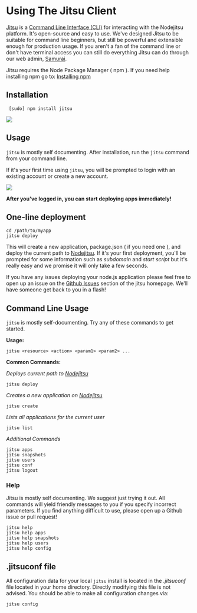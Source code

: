 <a name="Using_The_Jitsu_Client"></a>

# Using The Jitsu Client

[Jitsu](http://github.com/nodejitsu/jitsu) is a [Command Line Interface (CLI)](http://en.wikipedia.org/wiki/Command-line_interface) for interacting with the Nodejitsu platform. It's open-source and easy to use. We've designed Jitsu to be suitable for command line beginners, but still be powerful and extensible enough for production usage. If you aren't a fan of the command line or don't have terminal access you can still do everything Jitsu can do through our web admin, [Samurai](http://nodejitsu.com). 

Jitsu requires the Node Package Manager ( npm ). If you need help installing npm go to: [Installing npm](#Installing_npm)


## Installation

     [sudo] npm install jitsu

<img src="https://github.com/nodejitsu/jitsu/raw/master/assets/jitsu.png"/>


## Usage

`jitsu` is mostly self documenting. After installation, run the `jitsu` command from your command line.

If it's your first time using `jitsu`, you will be prompted to login with an existing account or create a new account.

<img src="https://github.com/nodejitsu/jitsu/raw/master/assets/login.png"/>

**After you've logged in, you can start deploying apps immediately!**

## One-line deployment

    cd /path/to/myapp
    jitsu deploy

This will create a new application, package.json ( if you need one ), and deploy the current path to [Nodejitsu](http://nodejitsu.com). If it's your first deployment, you'll be prompted for some information such as *subdomain* and *start script* but it's really easy and we promise it will only take a few seconds.

If you have any issues deploying your node.js application please feel free to open up an issue on the [Github Issues](https://github.com/nodejitsu/jitsu/issues) section of the jitsu homepage. We'll have someone get back to you in a flash!


## Command Line Usage

`jitsu` is mostly self-documenting. Try any of these commands to get started.


  **Usage:**

    jitsu <resource> <action> <param1> <param2> ...

  **Common Commands:**

  *Deploys current path to [Nodejitsu](http://nodejitsu.com)*

    jitsu deploy

  *Creates a new application on [Nodejitsu](http://nodejitsu.com)*

    jitsu create

  *Lists all applications for the current user*

    jitsu list

  *Additional Commands*

    jitsu apps
    jitsu snapshots
    jitsu users
    jitsu conf
    jitsu logout



### Help

Jitsu is mostly self documenting. We suggest just trying it out. All commands will yield friendly messages to you if you specify incorrect parameters. If you find anything difficult to use, please open up a Github issue or pull request! 

    jitsu help
    jitsu help apps
    jitsu help snapshots
    jitsu help users
    jitsu help config

## .jitsuconf file

All configuration data for your local `jitsu` install is located in the *.jitsuconf* file located in your home directory. Directly modifying this file is not advised. You should be able to make all configuration changes via:

    jitsu config
